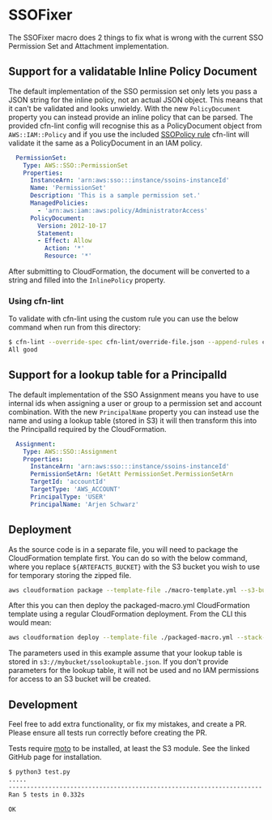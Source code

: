 # SSOFixer

The SSOFixer macro does 2 things to fix what is wrong with the current SSO Permission Set and Attachment implementation.

## Support for a validatable Inline Policy Document

The default implementation of the SSO permission set only lets you pass a JSON string for the inline policy, not an actual JSON object. This means that it can't be validated and looks unwieldy. With the new `PolicyDocument` property you can instead provide an inline policy that can be parsed. The provided cfn-lint config will recognise this as a PolicyDocument object from `AWS::IAM::Policy` and if you use the included [SSOPolicy rule](cfn-lint/rules/SSOPolicy.py) cfn-lint will validate it the same as a PolicyDocument in an IAM policy.

```yaml
  PermissionSet:
    Type: AWS::SSO::PermissionSet
    Properties:
      InstanceArn: 'arn:aws:sso:::instance/ssoins-instanceId'
      Name: 'PermissionSet'
      Description: 'This is a sample permission set.'
      ManagedPolicies:
        - 'arn:aws:iam::aws:policy/AdministratorAccess'
      PolicyDocument:
        Version: 2012-10-17
        Statement:
        - Effect: Allow
          Action: '*'
          Resource: '*'
```

After submitting to CloudFormation, the document will be converted to a string and filled into the `InlinePolicy` property.

### Using cfn-lint

To validate with cfn-lint using the custom rule you can use the below command when run from this directory:

```bash
$ cfn-lint --override-spec cfn-lint/override-file.json --append-rules cfn-lint/rules --template example-policy.yml && echo "All good"
All good
```

## Support for a lookup table for a PrincipalId

The default implementation of the SSO Assignment means you have to use internal ids when assigning a user or group to a permission set and account combination. With the new `PrincipalName` property you can instead use the name and using a lookup table (stored in S3) it will then transform this into the PrincipalId required by the CloudFormation.

```yaml
  Assignment:
    Type: AWS::SSO::Assignment
    Properties:
      InstanceArn: 'arn:aws:sso:::instance/ssoins-instanceId'
      PermissionSetArn: !GetAtt PermissionSet.PermissionSetArn
      TargetId: 'accountId'
      TargetType: 'AWS_ACCOUNT'
      PrincipalType: 'USER'
      PrincipalName: 'Arjen Schwarz'
```

## Deployment

As the source code is in a separate file, you will need to package the CloudFormation template first. You can do so with the below command, where you replace `${ARTEFACTS_BUCKET}` with the S3 bucket you wish to use for temporary storing the zipped file.

```bash
aws cloudformation package --template-file ./macro-template.yml --s3-bucket ${ARTEFACTS_BUCKET} --output-template-file packaged-macro.yml
```

After this you can then deploy the packaged-macro.yml CloudFormation template using a regular CloudFormation deployment. From the CLI this would mean:

```bash
aws cloudformation deploy --template-file ./packaged-macro.yml --stack-name Macro-SSOFixer --capabilities CAPABILITY_IAM --parameter-overrides BucketName=mybucket LookupTablePrefix=ssolookuptable.json
```

The parameters used in this example assume that your lookup table is stored in `s3://mybucket/ssolookuptable.json`. If you don't provide parameters for the lookup table, it will not be used and no IAM permissions for access to an S3 bucket will be created.

## Development

Feel free to add extra functionality, or fix my mistakes, and create a PR. Please ensure all tests run correctly before creating the PR.

Tests require [moto](https://github.com/spulec/moto) to be installed, at least the S3 module. See the linked GitHub page for installation.

```bash
$ python3 test.py
.....
----------------------------------------------------------------------
Ran 5 tests in 0.332s

OK
```
